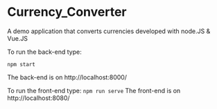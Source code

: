 # Currency_Converter
A demo application that converts currencies developed with node.JS &amp; Vue.JS


To run the back-end type:
```
npm start
```
The back-end is on http://localhost:8000/


To run the front-end type:
```npm run serve```
The front-end is on http://localhost:8080/
